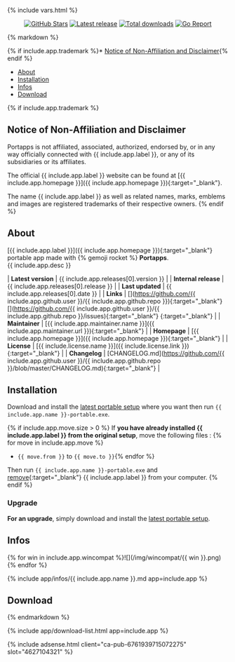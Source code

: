 {% include vars.html %}

<p align="center">
  <a href="https://github.com/{{ include.app.github.user }}/{{ include.app.github.repo }}"><img src="https://img.shields.io/github/stars/{{ include.app.github.user }}/{{ include.app.github.repo }}.svg?style=flat-quare&label=Stars" alt="GitHub Stars"></a>
  <a href="#download"><img src="https://img.shields.io/github/release/{{ include.app.github.user }}/{{ include.app.github.repo }}.svg" alt="Latest release"></a>
  <a href="#download"><img src="https://img.shields.io/github/downloads/{{ include.app.github.user }}/{{ include.app.github.repo }}/total.svg" alt="Total downloads"></a>
  <a href="https://goreportcard.com/report/github.com/{{ include.app.github.user }}/{{ include.app.github.repo }}"><img src="https://goreportcard.com/badge/github.com/{{ include.app.github.user }}/{{ include.app.github.repo }}" alt="Go Report"></a>
</p>

<div class="markdown-body">{% markdown %}

{% if include.app.trademark %}* [Notice of Non-Affiliation and Disclaimer](#notice-of-non-affiliation-and-disclaimer){% endif %}
* [About](#about)
* [Installation](#installation)
* [Infos](#infos)
* [Download](#download)

{% if include.app.trademark %}
## Notice of Non-Affiliation and Disclaimer

Portapps is not affiliated, associated, authorized, endorsed by, or in any way officially connected with {{ include.app.label }}, or any of its subsidiaries or its affiliates.

The official {{ include.app.label }} website can be found at [{{ include.app.homepage }}]({{ include.app.homepage }}){:target="_blank"}.

The name {{ include.app.label }} as well as related names, marks, emblems and images are registered trademarks of their respective owners.
{% endif %}

## About

[{{ include.app.label }}]({{ include.app.homepage }}){:target="_blank"} portable app made with {% gemoji rocket %} **Portapps**.
<br />{{ include.app.desc }}

| **Latest version**   | {{ include.app.releases[0].version }} |
| **Internal release** | {{ include.app.releases[0].release }} |
| **Last updated**     | {{ include.app.releases[0].date }} |
| **Links**            | [<i class="fa fa-github fa-lg" aria-hidden="true" style="color:#4078C0" data-toggle="tooltip" data-placement="top" title="GitHub repository"></i>](https://github.com/{{ include.app.github.user }}/{{ include.app.github.repo }}){:target="_blank"} [<i class="fa fa-bug fa-lg" aria-hidden="true" style="color:#d9534f" data-toggle="tooltip" data-placement="top" title="Bug tracker"></i>](https://github.com/{{ include.app.github.user }}/{{ include.app.github.repo }}/issues){:target="_blank"} [<i class="fa fa-rss fa-lg" aria-hidden="true" style="color:orange" data-toggle="tooltip" data-placement="top" title="RSS feed"></i>](feed.xml){:target="_blank"} |
| **Maintainer**       | [{{ include.app.maintainer.name }}]({{ include.app.maintainer.url }}){:target="_blank"} |
| **Homepage**         | [{{ include.app.homepage }}]({{ include.app.homepage }}){:target="_blank"} |
| **License**          | [{{ include.license.name }}]({{ include.license.link }}){:target="_blank"} |
| **Changelog**        | [CHANGELOG.md](https://github.com/{{ include.app.github.user }}/{{ include.app.github.repo }}/blob/master/CHANGELOG.md){:target="_blank"} |

## Installation

Download and install the [latest portable setup](#download) where you want then run `{{ include.app.name }}-portable.exe`.

{% if include.app.move.size > 0 %}
If **you have already installed {{ include.app.label }} from the original setup**, move the following files :
{% for move in include.app.move %}
* `{{ move.from }}` to `{{ move.to }}`{% endfor %}

Then run `{{ include.app.name }}-portable.exe` and [remove](https://support.microsoft.com/en-us/instantanswers/ce7ba88b-4e95-4354-b807-35732db36c4d/repair-or-remove-programs){:target="_blank"} {{ include.app.label }} from your computer.
{% endif %}

### Upgrade

**For an upgrade**, simply download and install the [latest portable setup](#download).

## Infos

{% for win in include.app.wincompat %}![](/img/wincompat/{{ win }}.png) {% endfor %}

{% include app/infos/{{ include.app.name }}.md app=include.app %}

## Download

{% endmarkdown %}<span></span></div>

{% include app/download-list.html app=include.app %}

<div class="offset-top-20">{% include adsense.html client="ca-pub-6761939715072275" slot="4627104321" %}</div>
